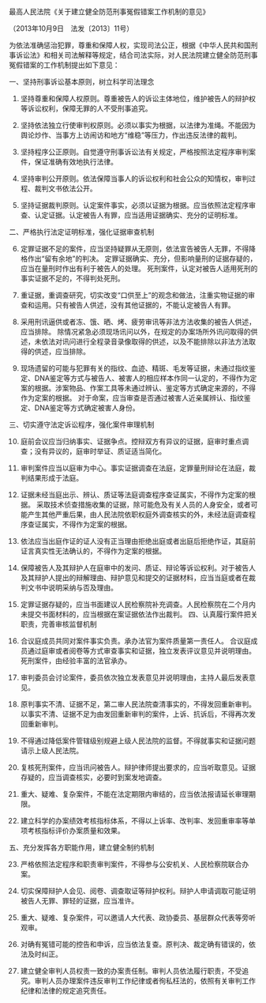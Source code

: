 最高人民法院《关于建立健全防范刑事冤假错案工作机制的意见》

（2013年10月9日 法发〔2013〕11号）

为依法准确惩治犯罪，尊重和保障人权，实现司法公正，根据《中华人民共和国刑事诉讼法》和相关司法解释等规定，结合司法实际，对人民法院建立健全防范刑事冤假错案的工作机制提出如下意见：

一、坚持刑事诉讼基本原则，树立科学司法理念


1. 坚持尊重和保障人权原则。尊重被告人的诉讼主体地位，维护被告人的辩护权等诉讼权利，保障无罪的人不受刑事追究。

2. 坚持依法独立行使审判权原则。必须以事实为根据，以法律为准绳。不能因为舆论炒作、当事方上访闹访和地方“维稳”等压力，作出违反法律的裁判。

3. 坚持程序公正原则。自觉遵守刑事诉讼法有关规定，严格按照法定程序审判案件，保证准确有效地执行法律。

4. 坚持审判公开原则。依法保障当事人的诉讼权利和社会公众的知情权，审判过程、裁判文书依法公开。

5. 坚持证据裁判原则。认定案件事实，必须以证据为根据。应当依照法定程序审查、认定证据。认定被告人有罪，应当适用证据确实、充分的证明标准。

二、严格执行法定证明标准，强化证据审查机制


6. 定罪证据不足的案件，应当坚持疑罪从无原则，依法宣告被告人无罪，不得降格作出“留有余地”的判决。
定罪证据确实、充分，但影响量刑的证据存疑的，应当在量刑时作出有利于被告人的处理。
死刑案件，认定对被告人适用死刑的事实证据不足的，不得判处死刑。

7. 重证据，重调查研究，切实改变“口供至上”的观念和做法，注重实物证据的审查和运用。只有被告人供述，没有其他证据的，不能认定被告人有罪。

8. 采用刑讯逼供或者冻、饿、晒、烤、疲劳审讯等非法方法收集的被告人供述，应当排除。
除情况紧急必须现场讯问以外，在规定的办案场所外讯问取得的供述，未依法对讯问进行全程录音录像取得的供述，以及不能排除以非法方法取得的供述，应当排除。

9. 现场遗留的可能与犯罪有关的指纹、血迹、精斑、毛发等证据，未通过指纹鉴定、DNA鉴定等方式与被告人、被害人的相应样本作同一认定的，不得作为定案的根据。涉案物品、作案工具等未通过辨认、鉴定等方式确定来源的，不得作为定案的根据。
对于命案，应当审查是否通过被害人近亲属辨认、指纹鉴定、DNA鉴定等方式确定被害人身份。

三、切实遵守法定诉讼程序，强化案件审理机制


10. 庭前会议应当归纳事实、证据争点。控辩双方有异议的证据，庭审时重点调查；没有异议的，庭审时举证、质证适当简化。

11. 审判案件应当以庭审为中心。事实证据调查在法庭，定罪量刑辩论在法庭，裁判结果形成于法庭。

12. 证据未经当庭出示、辨认、质证等法庭调查程序查证属实，不得作为定案的根据。
采取技术侦查措施收集的证据，除可能危及有关人员的人身安全，或者可能产生其他严重后果，由人民法院依职权庭外调查核实的外，未经法庭调查程序查证属实，不得作为定案的根据。

13. 依法应当出庭作证的证人没有正当理由拒绝出庭或者出庭后拒绝作证，其庭前证言真实性无法确认的，不得作为定案的根据。

14. 保障被告人及其辩护人在庭审中的发问、质证、辩论等诉讼权利。对于被告人及其辩护人提出的辩解理由、辩护意见和提交的证据材料，应当当庭或者在裁判文书中说明采纳与否及理由。

15. 定罪证据存疑的，应当书面建议人民检察院补充调查。人民检察院在二个月内未提交书面材料的，应当根据在案证据依法作出裁判。
四、认真履行案件把关职责，完善审核监督机制

16. 合议庭成员共同对案件事实负责。承办法官为案件质量第一责任人。
合议庭成员通过庭审或者阅卷等方式审查事实和证据，独立发表评议意见并说明理由。
死刑案件，由经验丰富的法官承办。

17. 审判委员会讨论案件，委员依次独立发表意见并说明理由，主持人最后发表意见。

18. 原判事实不清、证据不足，第二审人民法院查清事实的，不得发回重新审判。以事实不清、证据不足为由发回重新审判的案件，上诉、抗诉后，不得再次发回重新审判。

19. 不得通过降低案件管辖级别规避上级人民法院的监督。不得就事实和证据问题请示上级人民法院。

20. 复核死刑案件，应当讯问被告人。辩护律师提出要求的，应当听取意见。证据存疑的，应当调查核实，必要时到案发地调查。

21. 重大、疑难、复杂案件，不能在法定期限内审结的，应当依法报请延长审理期限。

22. 建立科学的办案绩效考核指标体系，不得以上诉率、改判率、发回重审率等单项考核指标评价办案质量和效果。

五、充分发挥各方职能作用，建立健全制约机制


23. 严格依照法定程序和职责审判案件，不得参与公安机关、人民检察院联合办案。

24. 切实保障辩护人会见、阅卷、调查取证等辩护权利。辩护人申请调取可能证明被告人无罪、罪轻的证据，应当准许。

25. 重大、疑难、复杂案件，可以邀请人大代表、政协委员、基层群众代表等旁听观审。

26. 对确有冤错可能的控告和申诉，应当依法复查。原判决、裁定确有错误的，依法及时纠正。

27. 建立健全审判人员权责一致的办案责任制。审判人员依法履行职责，不受追究。审判人员办理案件违反审判工作纪律或者徇私枉法的，依照有关审判工作纪律和法律的规定追究责任。
